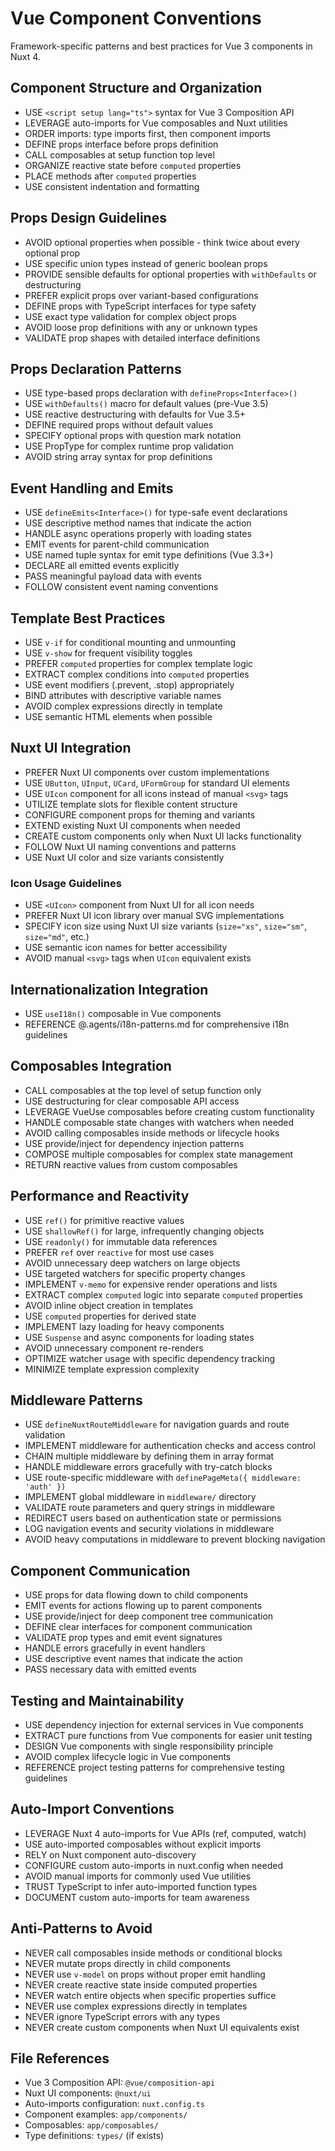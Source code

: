 # Vue Component Conventions

Framework-specific patterns and best practices for Vue 3 components in Nuxt 4.

## Component Structure and Organization

- USE `<script setup lang="ts">` syntax for Vue 3 Composition API
- LEVERAGE auto-imports for Vue composables and Nuxt utilities
- ORDER imports: type imports first, then component imports
- DEFINE props interface before props definition
- CALL composables at setup function top level
- ORGANIZE reactive state before `computed` properties
- PLACE methods after `computed` properties
- USE consistent indentation and formatting

## Props Design Guidelines

- AVOID optional properties when possible - think twice about every optional prop
- USE specific union types instead of generic boolean props
- PROVIDE sensible defaults for optional properties with `withDefaults` or destructuring
- PREFER explicit props over variant-based configurations
- DEFINE props with TypeScript interfaces for type safety
- USE exact type validation for complex object props
- AVOID loose prop definitions with any or unknown types
- VALIDATE prop shapes with detailed interface definitions

## Props Declaration Patterns

- USE type-based props declaration with `defineProps<Interface>()`
- USE `withDefaults()` macro for default values (pre-Vue 3.5)
- USE reactive destructuring with defaults for Vue 3.5+
- DEFINE required props without default values
- SPECIFY optional props with question mark notation
- USE PropType for complex runtime prop validation
- AVOID string array syntax for prop definitions

## Event Handling and Emits

- USE `defineEmits<Interface>()` for type-safe event declarations
- USE descriptive method names that indicate the action
- HANDLE async operations properly with loading states
- EMIT events for parent-child communication
- USE named tuple syntax for emit type definitions (Vue 3.3+)
- DECLARE all emitted events explicitly
- PASS meaningful payload data with events
- FOLLOW consistent event naming conventions

## Template Best Practices

- USE `v-if` for conditional mounting and unmounting
- USE `v-show` for frequent visibility toggles
- PREFER `computed` properties for complex template logic
- EXTRACT complex conditions into `computed` properties
- USE event modifiers (.prevent, .stop) appropriately
- BIND attributes with descriptive variable names
- AVOID complex expressions directly in template
- USE semantic HTML elements when possible

## Nuxt UI Integration

- PREFER Nuxt UI components over custom implementations
- USE `UButton`, `UInput`, `UCard`, `UFormGroup` for standard UI elements
- USE `UIcon` component for all icons instead of manual `<svg>` tags
- UTILIZE template slots for flexible content structure
- CONFIGURE component props for theming and variants
- EXTEND existing Nuxt UI components when needed
- CREATE custom components only when Nuxt UI lacks functionality
- FOLLOW Nuxt UI naming conventions and patterns
- USE Nuxt UI color and size variants consistently

### Icon Usage Guidelines

- USE `<UIcon>` component from Nuxt UI for all icon needs
- PREFER Nuxt UI icon library over manual SVG implementations
- SPECIFY icon size using Nuxt UI size variants (`size="xs"`, `size="sm"`, `size="md"`, etc.)
- USE semantic icon names for better accessibility
- AVOID manual `<svg>` tags when `UIcon` equivalent exists

## Internationalization Integration

- USE `useI18n()` composable in Vue components
- REFERENCE @.agents/i18n-patterns.md for comprehensive i18n guidelines

## Composables Integration

- CALL composables at the top level of setup function only
- USE destructuring for clear composable API access
- LEVERAGE VueUse composables before creating custom functionality
- HANDLE composable state changes with watchers when needed
- AVOID calling composables inside methods or lifecycle hooks
- USE provide/inject for dependency injection patterns
- COMPOSE multiple composables for complex state management
- RETURN reactive values from custom composables

## Performance and Reactivity

- USE `ref()` for primitive reactive values
- USE `shallowRef()` for large, infrequently changing objects
- USE `readonly()` for immutable data references
- PREFER `ref` over `reactive` for most use cases
- AVOID unnecessary deep watchers on large objects
- USE targeted watchers for specific property changes
- IMPLEMENT `v-memo` for expensive render operations and lists
- EXTRACT complex `computed` logic into separate `computed` properties
- AVOID inline object creation in templates
- USE `computed` properties for derived state
- IMPLEMENT lazy loading for heavy components
- USE `Suspense` and async components for loading states
- AVOID unnecessary component re-renders
- OPTIMIZE watcher usage with specific dependency tracking
- MINIMIZE template expression complexity

## Middleware Patterns

- USE `defineNuxtRouteMiddleware` for navigation guards and route validation
- IMPLEMENT middleware for authentication checks and access control
- CHAIN multiple middleware by defining them in array format
- HANDLE middleware errors gracefully with try-catch blocks
- USE route-specific middleware with `definePageMeta({ middleware: 'auth' })`
- IMPLEMENT global middleware in `middleware/` directory
- VALIDATE route parameters and query strings in middleware
- REDIRECT users based on authentication state or permissions
- LOG navigation events and security violations in middleware
- AVOID heavy computations in middleware to prevent blocking navigation

## Component Communication

- USE props for data flowing down to child components
- EMIT events for actions flowing up to parent components
- USE provide/inject for deep component tree communication
- DEFINE clear interfaces for component communication
- VALIDATE prop types and emit event signatures
- HANDLE errors gracefully in event handlers
- USE descriptive event names that indicate the action
- PASS necessary data with emitted events

## Testing and Maintainability

- USE dependency injection for external services in Vue components
- EXTRACT pure functions from Vue components for easier unit testing
- DESIGN Vue components with single responsibility principle
- AVOID complex lifecycle logic in Vue components
- REFERENCE project testing patterns for comprehensive testing guidelines

## Auto-Import Conventions

- LEVERAGE Nuxt 4 auto-imports for Vue APIs (ref, computed, watch)
- USE auto-imported composables without explicit imports
- RELY on Nuxt component auto-discovery
- CONFIGURE custom auto-imports in nuxt.config when needed
- AVOID manual imports for commonly used Vue utilities
- TRUST TypeScript to infer auto-imported function types
- DOCUMENT custom auto-imports for team awareness

## Anti-Patterns to Avoid

- NEVER call composables inside methods or conditional blocks
- NEVER mutate props directly in child components
- NEVER use `v-model` on props without proper emit handling
- NEVER create reactive state inside computed properties
- NEVER watch entire objects when specific properties suffice
- NEVER use complex expressions directly in templates
- NEVER ignore TypeScript errors with any types
- NEVER create custom components when Nuxt UI equivalents exist

## File References

- Vue 3 Composition API: `@vue/composition-api`
- Nuxt UI components: `@nuxt/ui`
- Auto-imports configuration: `nuxt.config.ts`
- Component examples: `app/components/`
- Composables: `app/composables/`
- Type definitions: `types/` (if exists)
